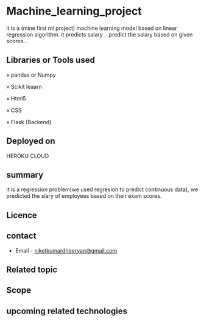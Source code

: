# Machine_learning_project
it is  a (mine first ml project) machine learning model based on linear regression algorithm. it predicts salary .
.predict the salary based on given scores... 

## Libraries or Tools used
<p>&#187 pandas or Numpy</p>

<p>&#187 Scikit leaarn </p>

<p>&#187  Html5</p>

<p>&#187 CSS</p>

<p>&#187  Flask (Backend)</p>

## Deployed on
   HEROKU CLOUD

## summary
it is a regression problem(we used regresion to predict continuous data), we predicted the slary of employees based on their 
exam scores. 
## Licence 

## contact 
 * Email - niketkumardheeryan@gmail.com 
## Related topic
## Scope 
## upcoming related technologies 
